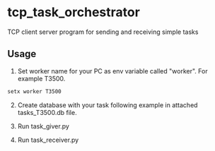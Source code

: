 # tcp_task_orchestrator
TCP client server program for sending and receiving simple tasks

## Usage
1. Set worker name for your PC as env variable called "worker". For example T3500. 
``` sh
setx worker T3500
```

2. Create database with your task following example in attached tasks_T3500.db file.

3. Run task_giver.py

4. Run task_receiver.py 


